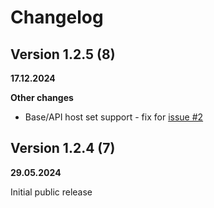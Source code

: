# Changelog

## Version 1.2.5 (8)
**17.12.2024**

**Other changes**

- Base/API host set support - fix for [issue #2](https://github.com/mIwr/SmsActivateApi/issues/2)

## Version 1.2.4 (7)
**29.05.2024**

Initial public release